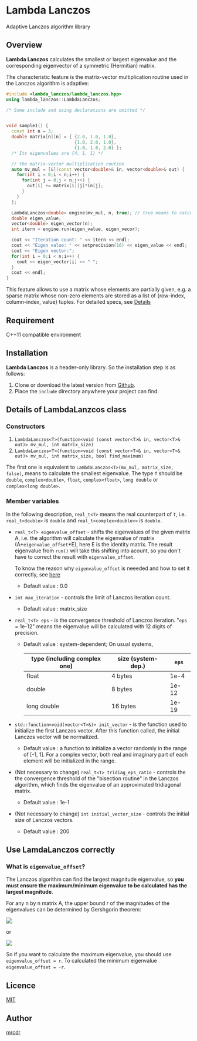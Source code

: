 # Lambda Lanczos

Adaptive Lanczos algorithm library

## Overview

**Lambda Lanczos** calculates the smallest or largest eigenvalue and
the corresponding eigenvector of a symmetric (Hermitian) matrix.

The characteristic feature is the matrix-vector multiplication routine used in
the Lanczos algorithm is adaptive:

```c++
#include <lambda_lanczos/lambda_lanczos.hpp>
using lambda_lanczos::LambdaLanczos;

/* Some include and using declarations are omitted */


void sample1() {
  const int n = 3;
  double matrix[n][n] = { {2.0, 1.0, 1.0},
                          {1.0, 2.0, 1.0},
                          {1.0, 1.0, 2.0} };
  /* Its eigenvalues are {4, 1, 1} */

  // the matrix-vector multiplication routine
  auto mv_mul = [&](const vector<double>& in, vector<double>& out) {
    for(int i = 0;i < n;i++) {
      for(int j = 0;j < n;j++) {
        out[i] += matrix[i][j]*in[j];
      }
    } 
  };

  LambdaLanczos<double> engine(mv_mul, n, true); // true means to calculate the largest eigenvalue.
  double eigen_value;
  vector<double> eigen_vector(n);
  int itern = engine.run(eigen_value, eigen_vecor);

  cout << "Iteration count: " << itern << endl;
  cout << "Eigen value: " << setprecision(16) << eigen_value << endl;
  cout << "Eigen vector:";
  for(int i = 0;i < n;i++) {
    cout << eigen_vector[i] << " ";
  }
  cout << endl;
}

```

This feature allows to use a matrix whose elements are partially given,
e.g. a sparse matrix whose non-zero elements are stored
as a list of {row-index, column-index, value} tuples.
For detailed specs, see [Details](https://github.com/mrcdr/lambda-lanczos#details)

## Requirement

C++11 compatible environment


## Installation

**Lambda Lanczos** is a header-only library.
So the installation step is as follows:

1. Clone or download the latest version from [Github](https://github.com/mrcdr/lambda-lanczos/).
2. Place the `include` directory anywhere your project can find.


## Details of LambdaLanzcos class
### Constructors
1. `LambdaLanczos<T>(function<void (const vector<T>& in, vector<T>& out)> mv_mul, int matrix_size)`
2. `LambdaLanczos<T>(function<void (const vector<T>& in, vector<T>& out)> mv_mul, int matrix_size, bool find_maximum)`

The first one is equivalent to `LambdaLanczos<T>(mv_mul, matrix_size, false)`, means to calculate the smallest eigenvalue.
The type `T` should be `double`, `complex<double>`, `float`, `complex<float>`, `long double` or `complex<long double>`.

### Member variables
In the following description, `real_t<T>` means the real counterpart of `T`,
i.e. `real_t<double>` is `double` and `real_t<complex<double>>` is `double`.

- `real_t<T> eigenvalue_offset` - shifts the eigenvalues of the given matrix A, i.e.
  the algorithm will calculate the eigenvalue of matrix (A+`eigenvalue_offset`*E), here E
  is the identity matrix. The result eigenvalue from `run()` will take this shifting
  into acount, so you don't have to correct the result with `eigenvalue_offset`.
  
  To know the reason why `eigenvalue_offset` is neeeded and how to set it correctly, see
  [here](https://github.com/mrcdr/lambda-lanczos#what-is-eigenvalue_offset)
    * Default value : 0.0

- `int max_iteration` - controls the limit of Lanczos iteration count.
    * Default value : matrix_size

- `real_t<T> eps` - is the convergence threshold of Lanczos iteration.
	"`eps` = 1e-12" means the eigenvalue will be calculated with 12 digits of precision.
    * Default value : system-dependent; On usual systems,
	
      	| type (including complex one)       | size (system-dep.) | `eps`   |
      	| ---------------------------------- | ------------------ | ------- |
      	| float                              | 4 bytes            | 1e-4    |
      	| double                             | 8 bytes            | 1e-12   |
      	| long double                        | 16 bytes           | 1e-19   |

- `std::function<void(vector<T>&)> init_vector` - is the function used to initialize the first Lanczos vector.
  After this function called, the initial Lanczos vector will be normalized.
    * Default value : a function to initialize a vector randomly in the range of [-1, 1]. For a complex vector,
	  both real and imaginary part of each element will be initialized in the range.

- (Not necessary to change) `real_t<T> tridiag_eps_ratio` - controls the the convergence threshold of the "bisection routine" in
  the Lanczos algorithm, which finds the eigenvalue of an approximated tridiagonal matrix.
    * Default value : 1e-1

- (Not necessary to change)  `int initial_vector_size` - controls the initial size of Lanczos vectors.
    * Default value : 200

## Use LamdaLanczos correctly
### What is `eigenvalue_offset`?
  The Lanczos algorithm can find the largest magnitude eigenvalue, so **you must ensure
  the maximum/minimum eigenvalue to be calculated has the largest magnitude**.
  
  For any n by n matrix A, the upper bound *r* of the magnitudes of the eigenvalues can be
  determined by Gershgorin theorem:

  <img src="https://latex.codecogs.com/gif.latex?\LARGE&space;r=\max_{i=1..n}\left{\sum_{j=1}^n|A_{ij}|\right}"/>
  
  or

  <img src="https://latex.codecogs.com/gif.latex?\LARGE&space;r=\max_{j=1..n}\left{\sum_{i=1}^n|A_{ij}|\right}"/>

  So if you want to calculate the maximum eigenvalue, you should use `eigenvalue_offset = r`. To calculated the minimum eigenvalue `eigenvalue_offset = -r`.
## Licence

[MIT](https://github.com/mrcdr/lambda-lanczos/blob/master/LICENSE)

## Author

[mrcdr](https://github.com/mrcdr)
